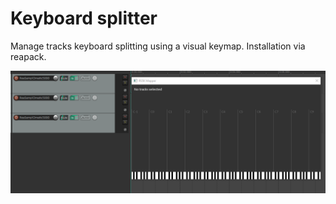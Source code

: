 # Keyboard splitter

Manage tracks keyboard splitting using a visual keymap.
Installation via reapack.

![rs5kmapper.gif](doc/rs5kmapper.gif)